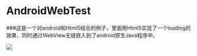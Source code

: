 # AndroidWebTest

###这是一个对android和Html5结合的例子，里面用Html5实现了一个loading的效果，同时通过WebView无缝嵌入到了android原生Java程序中。

![](http://7xpui7.com1.z0.glb.clouddn.com/blog-web-html5.png)
